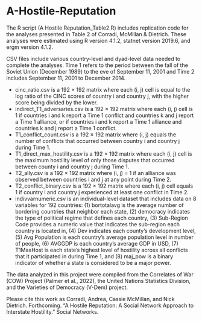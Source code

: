 # A-Hostile-Reputation

The R script (A Hostile Reputation_Table2.R) includes replication code for the analyses presented in Table 2 of Corradi, McMillan & Dietrich. These analyses were estimated using R version 4.1.2, statnet version 2019.6, and ergm version 4.1.2.

CSV files include various country-level and dyad-level data needed to complete the analyses. Time 1 refers to the period between the fall of the Soviet Union (December 1989) to the eve of September 11, 2001 and Time 2 includes September 11, 2001 to December 2014.

-	cinc_ratio.csv is a 192 × 192 matrix where each (i, j) cell is equal to the log ratio of the CINC scores of country i and country j, with the higher score being divided by the lower.
-	indirect_T1_adversaries.csv is a 192 × 192 matrix where each (i, j) cell is 1 if countries i and k report a Time 1 conflict and countries k and j report a Time 1 alliance, or if countries i and k report a Time 1 alliance and countries k and j report a Time 1 conflict.
-	T1_conflict_count.csv is a 192 × 192 matrix where (i, j) equals the number of conflicts that occurred between country i and country j during Time 1.
-	T1_direct_max_hostility.csv is a 192 × 192 matrix where each (i, j) cell is the maximum hostility level of only those disputes that occurred between county i and country j during Time 1.
-	T2_ally.csv is a 192 × 192 matrix where (i, j) = 1 if an alliance was observed between countries i and j at any point during Time 2.
-	T2_conflict_binary.csv is a 192 × 192 matrix where each (i, j) cell equals 1 if country i and country j experienced at least one conflict in Time 2.
-	indivvarnumeric.csv is an individual-level dataset that includes data on 8 variables for 192 countries: (1) bortotalavg is the average number of bordering countries that neighbor each state, (2) democracy indicates the type of political regime that defines each country, (3) Sub-Region Code provides a numeric value that indicates the sub-region each country is located in, (4) Dev indicates each county’s development level, (5) Avg Population is each country’s average population level in number of people, (6) AVGGDP is each country’s average GDP in USD, (7) T1MaxHost is each state’s highest level of hostility across all conflicts that it participated in during Time 1, and (8) maj_pow is a binary indicator of whether a state is considered to be a major power.

The data analyzed in this project were compiled from the Correlates of War (COW) Project (Palmer et al., 2022), the United Nations Statistics Division, and the Varieties of Democracy (V-Dem) project.

Please cite this work as Corradi, Andrea, Cassie McMillan, and Nick Dietrich. Forthcoming. “A Hostile Reputation: A Social Network Approach to Interstate Hostility.” Social Networks.
